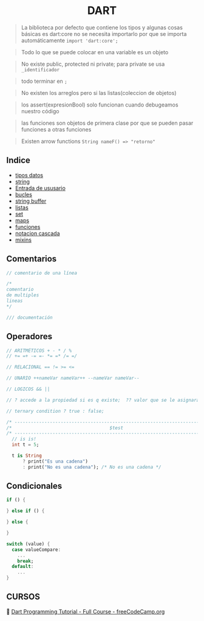 <h1 align="center">DART</h1>

> La biblioteca por defecto que contiene los tipos y algunas cosas básicas es dart:core no se necesita importarlo por que se importa automáticamente `import 'dart:core';`

> Todo lo que se puede colocar en una variable es un objeto

> No existe public, protected ni private; para private se usa `_identificador`

> todo terminar en `;`

> No existen los arreglos pero si las listas(coleccion de objetos)

> los assert(expresionBool)  solo funcionan cuando debugeamos nuestro código

> las funciones son objetos de primera clase por que se pueden pasar funciones a otras funciones

> Existen arrow functions `String nameF() => "retorno"`


## Indice
- [tipos datos](tipos_datos.dart)
- [string](String.dart)
- [Entrada de ususario](entradausuario.dart)
- [bucles](bucles.dart)
- [string buffer](stringBuffer.dart)
- [listas](listas.dart)
- [set](Set.dart)
- [maps](map.dart)
- [funciones](funciones.dart)
- [notacion cascada](notacionCascada.dart)
- [mixins](mixins.dart)


## Comentarios

```dart
// comentario de una línea

/*
comentario
de multiples
lineas
*/

/// documentación
```

## Operadores

```dart
// ARITMÉTICOS + - * / %
// += =+ -= =- *= =* /= =/

// RELACIONAL == != >= <=

// UNARIO ++nameVar nameVar++ --nameVar nameVar--

// LOGICOS && ||

// ? accede a la propiedad si es q existe;  ?? valor que se le asignara si es null

// ternary condition ? true : false;

/* -------------------------------------------------------------------------- */
/*                                    $test                                   */
/* -------------------------------------------------------------------------- */
  // is is!
  int t = 5;

  t is String
      ? print("Es una cadena")
      : print("No es una cadena"); /* No es una cadena */

```
## Condicionales

```dart
if () {

} else if () {

} else {

}

switch (value) {
  case valueCompare:
    ...
    break;
  default:
    ...
}

```

## CURSOS

📖 [Dart Programming Tutorial - Full Course - freeCodeCamp.org](https://www.youtube.com/watch?v=Ej_Pcr4uC2Q)
